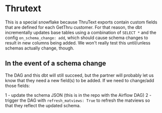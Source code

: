 # Thrutext

This is a special snowflake because ThruText exports contain custom fields that are defined for each GetThru customer. For that reason, the dbt incrementally updates base tables using a combination of `SELECT *` and the config `on_schema_change: add`, which should cause schema changes to result in new columns being added. We won't really test this until/unless schemas actually change, though.

## In the event of a schema change

The DAG and this dbt will still succeed, but the partner will probably let us know that they need a new field(s) to be added. If we need to change/add those fields:

1 - update the schema JSON (this is in the repo with the Airflow DAG)
2 - trigger the DAG with `refresh_matviews: True` to refresh the matviews so that they reflect the updated schema.
